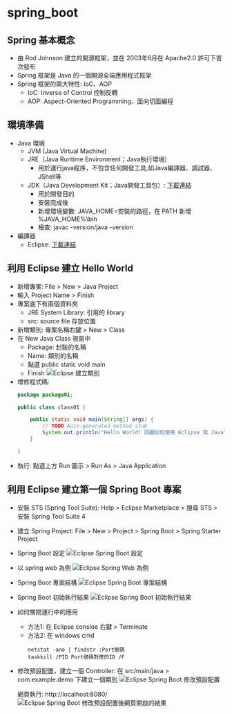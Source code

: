 # spring_boot

## Spring 基本概念

- 由 Rod Johnson 建立的開源框架，並在 2003年6月在 Apache2.0 許可下首次發布
- Spring 框架是 Java 的一個開源全端應用程式框架
- Spring 框架的兩大特性: IoC、AOP
    - IoC: Inverse of Control 控制反轉
    - AOP: Aspect-Oriented Programming、面向切面編程

## 環境準備

- Java 環境
    - JVM (Java Virtual Machine)
    - JRE（Java Runtime Environment；Java執行環境）
         - 用於運行java程序，不包含任何開發工具,如Java編譯器、調試器、JShell等
    - JDK（Java Development Kit；Java開發工具包）: [下載連結](https://www.oracle.com/java/technologies/downloads/#jdk19-windows)
        - 用於開發目的
        - 安裝完成後
        - 新增環境變數: JAVA_HOME=安裝的路徑，在 PATH 新增 %JAVA_HOME%\bin
        - 檢查: javac -version/java -version
- 編譯器
    - Eclipse: [下載連結](https://www.eclipse.org/downloads/packages/)
    
## 利用 Eclipse 建立 Hello World
- 新增專案: File > New > Java Project
- 輸入 Project Name > Finish
- 專案底下有兩個資料夾
    - JRE System Library: 引用的 library
    - src: source file 存放位置
- 新增類別: 專案名稱右鍵 > New > Class
- 在 New Java Class 視窗中
    - Package: 封裝的名稱
    - Name: 類別的名稱
    - 點選 public static void main
    - Finish
    ![Eclipse 建立類別](doc/Eclipse%20%E5%BB%BA%E7%AB%8B%E9%A1%9E%E5%88%A5.png)
- 增修程式碼:
    ```java
    package package01;

    public class class01 {

        public static void main(String[] args) {
            // TODO Auto-generated method stub
            System.out.println("Hello World! 回顧如何使用 Eclipse 寫 Java");
        }

    }
    ```
- 執行: 點選上方 Run 圖示 > Run As > Java Application
    
## 利用 Eclipse 建立第一個 Spring Boot 專案

- 安裝 STS (Spring Tool Suite): Help > Eclipse Marketplace > 搜尋 STS > 安裝 Spring Tool Suite 4
- 建立 Spring Project: File > New > Project > Spring Boot > Spring Starter Project
- Spring Boot 設定
    ![Eclipse Spring Boot 設定](doc/Eclipse%20Spring%20Boot%20%E8%A8%AD%E5%AE%9A.png)
- 以 spring web 為例
    ![Eclipse Spring Web 為例](doc/Eclipse%20Spring%20Web%20%E7%82%BA%E4%BE%8B.png)
- Spring Boot 專案結構
    ![Eclipse Spring Boot 專案結構](doc/Eclipse%20Spring%20Boot%20%E5%B0%88%E6%A1%88%E7%B5%90%E6%A7%8B.png)
- Spring Boot 初始執行結果
    ![Eclipse Spring Boot 初始執行結果](doc/Eclipse%20Spring%20Boot%20%E5%88%9D%E5%A7%8B%E5%9F%B7%E8%A1%8C%E7%B5%90%E6%9E%9C.png)
- 如何關閉運行中的應用
    - 方法1: 在 Eclipse consloe 右鍵 > Terminate
    - 方法2: 在 windows cmd
        ```shell
        netstat -ano | findstr :Port號碼
        taskkill /PID Port號碼對應的ID /F
        ```
- 修改預設配置，建立一個 Controller: 在 src/main/java > com.example.demo 下建立一個類別
    ![Eclipse Spring Boot 修改預設配置](doc/Eclipse%20Spring%20Boot%20%E4%BF%AE%E6%94%B9%E9%85%8D%E7%BD%AE.png)

    網頁執行: http://localhost:8080/
    ![Eclipse Spring Boot 修改預設配置後網頁開啟的結果](doc/%E7%B6%B2%E9%A0%81%E9%96%8B%E5%95%9F%E7%9A%84%E7%B5%90%E6%9E%9C.png)
